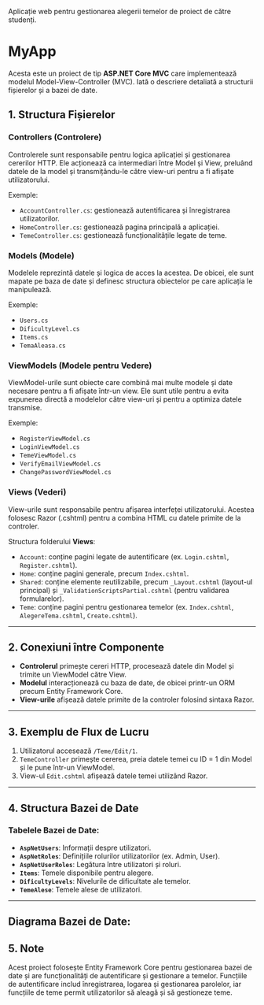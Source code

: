 
Aplicație web pentru gestionarea alegerii temelor de proiect de către studenți.
# MyApp

Acesta este un proiect de tip **ASP.NET Core MVC** care implementează modelul Model-View-Controller (MVC). Iată o descriere detaliată a structurii fișierelor și a bazei de date.

## 1. Structura Fișierelor

### **Controllers** (Controlere)
Controlerele sunt responsabile pentru logica aplicației și gestionarea cererilor HTTP. Ele acționează ca intermediari între Model și View, preluând datele de la model și transmițându-le către view-uri pentru a fi afișate utilizatorului.

Exemple:
- `AccountController.cs`: gestionează autentificarea și înregistrarea utilizatorilor.
- `HomeController.cs`: gestionează pagina principală a aplicației.
- `TemeController.cs`: gestionează funcționalitățile legate de teme.

### **Models** (Modele)
Modelele reprezintă datele și logica de acces la acestea. De obicei, ele sunt mapate pe baza de date și definesc structura obiectelor pe care aplicația le manipulează.

Exemple:
- `Users.cs`
- `DificultyLevel.cs`
- `Items.cs`
- `TemaAleasa.cs`

### **ViewModels** (Modele pentru Vedere)
ViewModel-urile sunt obiecte care combină mai multe modele și date necesare pentru a fi afișate într-un view. Ele sunt utile pentru a evita expunerea directă a modelelor către view-uri și pentru a optimiza datele transmise.

Exemple:
- `RegisterViewModel.cs`
- `LoginViewModel.cs`
- `TemeViewModel.cs`
- `VerifyEmailViewModel.cs`
- `ChangePasswordViewModel.cs`

### **Views** (Vederi)
View-urile sunt responsabile pentru afișarea interfeței utilizatorului. Acestea folosesc Razor (.cshtml) pentru a combina HTML cu datele primite de la controler.

Structura folderului **Views**:
- `Account`: conține pagini legate de autentificare (ex. `Login.cshtml`, `Register.cshtml`).
- `Home`: conține pagini generale, precum `Index.cshtml`.
- `Shared`: conține elemente reutilizabile, precum `_Layout.cshtml` (layout-ul principal) și `_ValidationScriptsPartial.cshtml` (pentru validarea formularelor).
- `Teme`: conține pagini pentru gestionarea temelor (ex. `Index.cshtml`, `AlegereTema.cshtml`, `Create.cshtml`).

---

## 2. Conexiuni între Componente

- **Controlerul** primește cereri HTTP, procesează datele din Model și trimite un ViewModel către View.
- **Modelul** interacționează cu baza de date, de obicei printr-un ORM precum Entity Framework Core.
- **View-urile** afișează datele primite de la controler folosind sintaxa Razor.

---

## 3. Exemplu de Flux de Lucru

1. Utilizatorul accesează `/Teme/Edit/1`.
2. `TemeController` primește cererea, preia datele temei cu ID = 1 din Model și le pune într-un ViewModel.
3. View-ul `Edit.cshtml` afișează datele temei utilizând Razor.

---

## 4. Structura Bazei de Date

### Tabelele Bazei de Date:

- **`AspNetUsers`**: Informații despre utilizatori.
- **`AspNetRoles`**: Definițiile rolurilor utilizatorilor (ex. Admin, User).
- **`AspNetUserRoles`**: Legătura între utilizatori și roluri.
- **`Items`**: Temele disponibile pentru alegere.
- **`DificultyLevels`**: Nivelurile de dificultate ale temelor.
- **`TemeAlese`**: Temele alese de utilizatori.

---
## Diagrama Bazei de Date:




## 5. Note

Acest proiect folosește Entity Framework Core pentru gestionarea bazei de date și are funcționalități de autentificare și gestionare a temelor. Funcțiile de autentificare includ înregistrarea, logarea și gestionarea parolelor, iar funcțiile de teme permit utilizatorilor să aleagă și să gestioneze teme.


